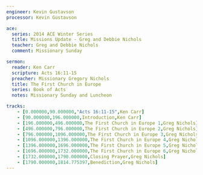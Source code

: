 ```yaml
---
engineer: Kevin Gustavson
processor: Kevin Gustavson

ace:
  series: 2014 ACE Winter Series
  title: Missions Update - Greg and Debbie Nichols
  teacher: Greg and Debbie Nichols
  comment: Missionary Sunday 

sermon:
  reader: Ken Carr
  scripture: Acts 16:11-15
  preacher: Missionary Gregory Nichols
  title: The First Church in Europe
  series: Book of Acts
  notes: Missionary Sunday and Luncheon

tracks:
    - [0.000000,90.000000,"Acts 16:11-15",Ken Carr]
    - [90.000000,196.000000,Introduction,Ken Carr]
    - [196.000000,496.000000,The First Church in Europe 1,Greg Nichols]
    - [496.000000,796.000000,The First Church in Europe 2,Greg Nichols]
    - [796.000000,1096.000000,The First Church in Europe 3,Greg Nichols]
    - [1096.000000,1396.000000,The First Church in Europe 4,Greg Nichols]
    - [1396.000000,1696.000000,The First Church in Europe 5,Greg Nichols]
    - [1696.000000,1732.000000,The First Church in Europe 6,Greg Nichols]
    - [1732.000000,1790.000000,Closing Prayer,Greg Nichols]
    - [1790.000000,1814.775397,Benediction,Greg Nichols]
---
```

